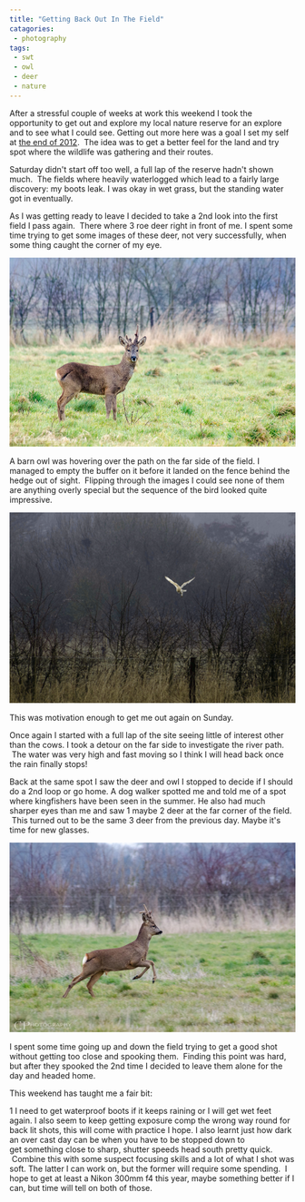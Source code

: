 ```yaml
---
title: "Getting Back Out In The Field"
catagories:
 - photography
tags:
 - swt
 - owl
 - deer
 - nature
---
```

After a stressful couple of weeks at work this weekend I took the opportunity to get out and explore my local nature reserve for an explore and to see what I could see. Getting out more here was a goal I set my self at [the end of 2012][2012review].  The idea was to get a better feel for the land and try spot where the wildlife was gathering and their routes.

Saturday didn't start off too well, a full lap of the reserve hadn't shown much.  The fields where heavily waterlogged which lead to a fairly large discovery: my boots leak. I was okay in wet grass, but the standing water got in eventually.

As I was getting ready to leave I decided to take a 2nd look into the first field I pass again.  There where 3 roe deer right in front of me. I spent some time trying to get some images of these deer, not very successfully, when some thing caught the corner of my eye.

<img class="padded center"
		alt="SWT Manor Farm Roe Deer"
		src="/images/2013-03-24-getting-back-out-in-the-field/CJP20130323-2572.jpg" />

A barn owl was hovering over the path on the far side of the field. I managed to empty the buffer on it before it landed on the fence behind the hedge out of sight.  Flipping through the images I could see none of them are anything overly special but the sequence of the bird looked quite impressive.

<img class="padded center"
		alt="Barn owl animation"
		src="/images/2013-03-24-getting-back-out-in-the-field/BarnOwl600.gif" />

This was motivation enough to get me out again on Sunday.

Once again I started with a full lap of the site seeing little of interest other than the cows. I took a detour on the far side to investigate the river path.  The water was very high and fast moving so I think I will head back once the rain finally stops!

Back at the same spot I saw the deer and owl I stopped to decide if I should do a 2nd loop or go home. A dog walker spotted me and told me of a spot where kingfishers have been seen in the summer. He also had much sharper eyes than me and saw 1 maybe 2 deer at the far corner of the field.  This turned out to be the same 3 deer from the previous day. Maybe it's time for new glasses.

<img class="padded center"
		alt="A Roe deer at SWT Manor Farm"
		src="/images/2013-03-24-getting-back-out-in-the-field/CJP20130324-2665.jpg" />

I spent some time going up and down the field trying to get a good shot without getting too close and spooking them.  Finding this point was hard, but after they spooked the 2nd time I decided to leave them alone for the day and headed home.

This weekend has taught me a fair bit:

1 I need to get waterproof boots if it keeps raining or I will get wet feet again. I also seem to keep getting exposure comp the wrong way round for back lit shots, this will come with practice I hope. I also learnt just how dark an over cast day can be when you have to be stopped down to get something close to sharp, shutter speeds head south pretty quick.  Combine this with some suspect focusing skills and a lot of what I shot was soft. The latter I can work on, but the former will require some spending.  I hope to get at least a Nikon 300mm f4 this year, maybe something better if I can, but time will tell on both of those.

[2012review]: /2012/12/2012-in-review/"
